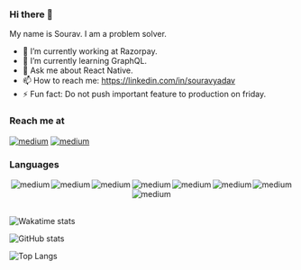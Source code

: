### Hi there 👋

My name is Sourav. I am a problem solver.

- 🔭  I’m currently working at Razorpay.
- 🌱  I’m currently learning GraphQL.
- 💬  Ask me about React Native.
- 📫  How to reach me: https://linkedin.com/in/souravyadav
- ⚡  Fun fact: Do not push important feature to production on friday.


### Reach me at

<a href="https://linkedin.com/in/souravyadav" target="_blank" rel="noopener noreferrer"><img align="center" alt="medium" src="https://img.shields.io/badge/LinkedIn-0077B5?style=for-the-badge&logo=linkedin&logoColor=white" /></a>
<a href="https://twitter.com/_sourav24" target="_blank" rel="noopener noreferrer"><img align="center" alt="medium" src="https://img.shields.io/badge/Twitter-1DA1F2?style=for-the-badge&logo=twitter&logoColor=white" /></a>



### Languages

<div style="display:flex; flex-direction:row;justify-content:space-evenly;flex-wrap:wrap;pointer-events: none">
  
<img align="center" alt="medium" src="https://img.shields.io/badge/JavaScript-323330?style=for-the-badge&logo=javascript&logoColor=F7DF1E" />
  
<img align="center" alt="medium" src="https://img.shields.io/badge/TypeScript-007ACC?style=for-the-badge&logo=typescript&logoColor=white" />
  
<img align="center" alt="medium" src="https://img.shields.io/badge/React-20232A?style=for-the-badge&logo=react&logoColor=61DAFB" />
  
<img align="center" alt="medium" src="https://img.shields.io/badge/React_Native-20232A?style=for-the-badge&logo=react&logoColor=61DAFB" />
  
<img align="center" alt="medium" src="https://img.shields.io/badge/Node.js-43853D?style=for-the-badge&logo=node.js&logoColor=white" />
  
<img align="center" alt="medium" src="https://img.shields.io/badge/Express.js-404D59?style=for-the-badge&logo=express&logoColor=white" />
  
<img align="center" alt="medium" src="https://img.shields.io/badge/HTML-239120?style=for-the-badge&logo=html5&logoColor=white" />
  
<img align="center" alt="medium" src="https://img.shields.io/badge/CSS-239120?&style=for-the-badge&logo=css3&logoColor=white" pointer-events: none/>

</div>

<br/>

<p></p>

![Wakatime stats](https://github-readme-stats.vercel.app/api/wakatime?username=THESUESANZ&layout=compact)

<p></p>

![GitHub stats](https://github-readme-stats.vercel.app/api?username=suesanz&show_icons=true)

<p></p>

![Top Langs](https://github-readme-stats.vercel.app/api/top-langs/?username=suesanz&layout=compact)

